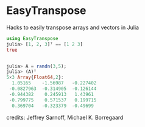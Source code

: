 # EasyTranspose

Hacks to easily transpose arrays and vectors in Julia

```julia
using EasyTranspose
julia> [1, 2, 3]ᵀ == [1 2 3]
true


julia> A = randn(3,5);
julia> (A)ᵀ
5×3 Array{Float64,2}:
  1.05165    -1.56987   -0.227402
 -0.0827963  -0.314905  -0.126144
 -0.944382    0.245913   1.43961
 -0.799775    0.571537   0.199715
  0.369704   -0.323379  -0.49699
```




credits: Jeffrey Sarnoff, Michael K. Borregaard
